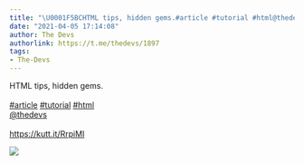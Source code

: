 ```yaml
---
title: "\U0001F5BCHTML tips, hidden gems.#article #tutorial #html@thedevshttps://kutt.it/RrpiMI"
date: "2021-04-05 17:14:08"
author: The Devs
authorlink: https://t.me/thedevs/1897
tags:
- The-Devs
---
```

<p>HTML tips, hidden gems.<br><br><a href="https://t.me/thedevs/1897?q=%23article">#article</a> <a href="https://t.me/thedevs/1897?q=%23tutorial">#tutorial</a> <a href="https://t.me/thedevs/1897?q=%23html">#html</a><br><a href="https://t.me/thedevs" target="_blank">@thedevs</a><br><br><a href="https://kutt.it/RrpiMI" target="_blank" rel="noopener">https://kutt.it/RrpiMI</a></p><img src="https://cdn4.telesco.pe/file/K72e_jPkh1uG_I_x5tXrsJaSmaOQILKqXE3j-xCu_yZc-47YvWmagaQtmtYaI9jdotutzjawUxwVAiFa5DM8Ay1G_FF6hwJruKOB6_Dc0DJK5UHca3WQ9JxFEQQ2P5vtjnT9BZ9x_P6tCRcy3l3pAZWBkOi97IJB-Uyehcyy6Q1RdjDVqa4jCEn4B_kQGSIaGB-kataXnfbBI9_T21i0DXURi1IxAI1yurOZQ12Mt1aDnLyETEf-_A2QZiFXJ8-gq6DuojfxRm5oqnDIEmFaRTfC62bReuCDP_LFrevqqLXaApCEqLeTSecdsmbCQc6Wy0qaEtyzKR1gWD_cUh3eXQ.jpg" referrerpolicy="no-referrer">